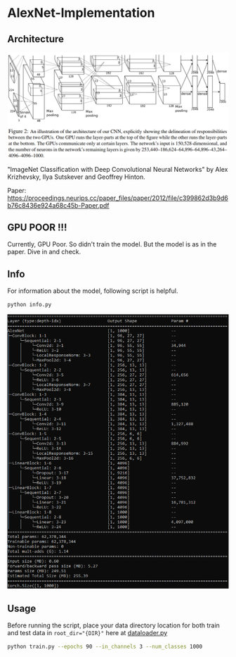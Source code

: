 # AlexNet-Implementation

## Architecture

![AlexNet Architecture](images/architecture.png)

"ImageNet Classification with Deep Convolutional Neural Networks" by Alex Krizhevsky, Ilya Sutskever and Geoffrey Hinton. 

Paper: https://proceedings.neurips.cc/paper_files/paper/2012/file/c399862d3b9d6b76c8436e924a68c45b-Paper.pdf

## GPU POOR !!!

Currently, GPU Poor. So didn't train the model. But the model is as in the paper. Dive in and check.

## Info

For information about the model, following script is helpful.

```sh
python info.py
```

![AlexNet Information](images/info.png)

## Usage

Before running the script, place your data directory location for both train and test data in `root_dir="{DIR}"` here at [dataloader.py](data_preprocessing/dataloader.py)

```sh
python train.py --epochs 90 --in_channels 3 --num_classes 1000
```
